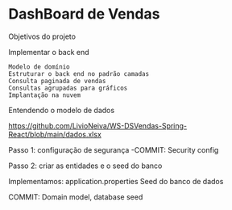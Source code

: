 ﻿# DashBoard de Vendas

Objetivos do projeto

Implementar o back end

    Modelo de domínio
    Estruturar o back end no padrão camadas
    Consulta paginada de vendas
    Consultas agrupadas para gráficos
    Implantação na nuvem

Entendendo o modelo de dados

https://github.com/LivioNeiva/WS-DSVendas-Spring-React/blob/main/dados.xlsx

Passo 1: configuração de segurança
 -COMMIT: Security config

Passo 2: criar as entidades e o seed do banco

 

Implementamos:
	application.properties
	Seed do banco de dados

COMMIT: Domain model, database seed

